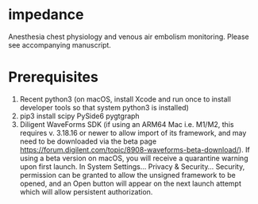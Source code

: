 # impedance
Anesthesia chest physiology and venous air embolism monitoring.
Please see accompanying manuscript. 

# Prerequisites
1) Recent python3 (on macOS, install Xcode and run once to install developer tools so that system python3 is installed)
2) pip3 install scipy PySide6 pygtgraph 
3) Diligent WaveForms SDK (if using an ARM64 Mac i.e. M1/M2, this requires
v. 3.18.16 or newer to allow import of its framework, and may need to be downloaded 
via the beta page https://forum.digilent.com/topic/8908-waveforms-beta-download/).
If using a beta version on macOS, you will receive a quarantine warning upon first launch. In System Settings… 
Privacy & Security… Security, permission can be granted to allow the unsigned framework to be opened, and an Open
button will appear on the next launch attempt which will allow persistent authorization. 
